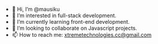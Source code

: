 - 👋 Hi, I’m @mausiku
- 👀 I’m interested in full-stack development.
- 🌱 I’m currently learning front-end development.
- 💞️ I’m looking to collaborate on Javascript projects.
- 📫 How to reach me: xtremetechnologies.cc@gmail.com

<!---
mausiku/mausiku is a ✨ special ✨ repository because its `README.md` (this file) appears on your GitHub profile.
You can click the Preview link to take a look at your changes.
--->
